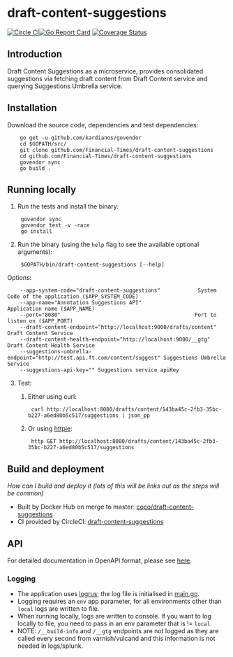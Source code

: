 # draft-content-suggestions

[![Circle CI](https://circleci.com/gh/Financial-Times/draft-content-suggestions/tree/master.png?style=shield)](https://circleci.com/gh/Financial-Times/draft-content-suggestions/tree/master)[![Go Report Card](https://goreportcard.com/badge/github.com/Financial-Times/draft-content-suggestions)](https://goreportcard.com/report/github.com/Financial-Times/draft-content-suggestions) [![Coverage Status](https://coveralls.io/repos/github/Financial-Times/draft-content-suggestions/badge.svg)](https://coveralls.io/github/Financial-Times/draft-content-suggestions)

## Introduction
Draft Content Suggestions as a microservice, provides consolidated suggestions via fetching draft content 
from Draft Content service and querying Suggestions Umbrella service.  

## Installation

Download the source code, dependencies and test dependencies:

        go get -u github.com/kardianos/govendor
        cd $GOPATH/src/
        git clone github.com/Financial-Times/draft-content-suggestions
        cd github.com/Financial-Times/draft-content-suggestions
        govendor sync
        go build .

## Running locally

1. Run the tests and install the binary:

        govendor sync
        govendor test -v -race
        go install

2. Run the binary (using the `help` flag to see the available optional arguments):

        $GOPATH/bin/draft-content-suggestions [--help]

Options:

        --app-system-code="draft-content-suggestions"            System Code of the application ($APP_SYSTEM_CODE)
        --app-name="Annotation Suggestions API"                   Application name ($APP_NAME)
        --port="8080"                                           Port to listen on ($APP_PORT)
        --draft-content-endpoint="http://localhost:9000/drafts/content" Draft Content Service
        --draft-content-health-endpoint="http://localhost:9000/__gtg" Draft Content Health Service
        --suggestions-umbrella-endpoint="http://test.api.ft.com/content/suggest" Suggestions Umbrella Service
        --suggestions-api-key="" Suggestions service apiKey
        

3. Test:

    1. Either using curl:

            curl http://localhost:8080/drafts/content/143ba45c-2fb3-35bc-b227-a6ed80b5c517/suggestions | json_pp

    1. Or using [httpie](https://github.com/jkbrzt/httpie):

            http GET http://localhost:8080/drafts/content/143ba45c-2fb3-35bc-b227-a6ed80b5c517/suggestions

## Build and deployment
_How can I build and deploy it (lots of this will be links out as the steps will be common)_

* Built by Docker Hub on merge to master: [coco/draft-content-suggestions](https://hub.docker.com/r/coco/draft-content-suggestions/)
* CI provided by CircleCI: [draft-content-suggestions](https://circleci.com/gh/Financial-Times/draft-content-suggestions)

## API

For detailed documentation in OpenAPI format, please see [here](./_ft/api.yml).

### Logging

* The application uses [logrus](https://github.com/Sirupsen/logrus); the log file is initialised in [main.go](main.go).
* Logging requires an `env` app parameter, for all environments other than `local` logs are written to file.
* When running locally, logs are written to console. If you want to log locally to file, you need to pass in an env parameter that is != `local`.
* NOTE: `/__build-info` and `/__gtg` endpoints are not logged as they are called every second from varnish/vulcand and this information is not needed in logs/splunk.
